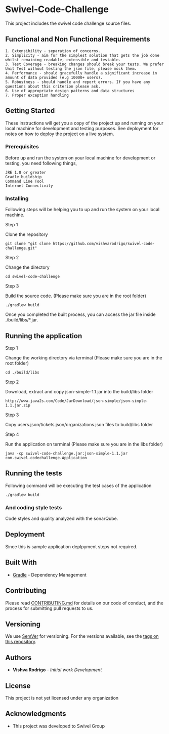 # Swivel-Code-Challenge

This project includes the swivel code challenge source files.

## Functional and Non Functional Requirements

```
1. Extensibility - separation of concerns.
2. Simplicity - aim for the simplest solution that gets the job done
whilst remaining readable, extensible and testable.
3. Test Coverage - breaking changes should break your tests. We prefer
Unit Test without testing the json file, please mock them.
4. Performance - should gracefully handle a significant increase in
amount of data provided (e.g 10000+ users).
5. Robustness - should handle and report errors. If you have any
questions about this criterion please ask.
6. Use of appropriate design patterns and data structures
7. Proper exception handling
```

## Getting Started

These instructions will get you a copy of the project up and running on your local machine for development and testing purposes. See deployment for notes on how to deploy the project on a live system.

### Prerequisites

Before up and run the system on your local machine for development or testing, you need following things,

```
JRE 1.8 or greater
Gradle buildship
Command Line Tool
Internet Connectivity
```

### Installing

Following steps will be helping you to up and run the system on your local machine.

Step 1

Clone the repository

```
git clone "git clone https://github.com/vishvarodrigo/swivel-code-challenge.git"
```

Step 2

Change the directory

```
cd swivel-code-challenge
```

Step 3

Build the source code. (Please make sure you are in the root folder)

```
./gradlew build
```

Once you completed the built process, you can access the jar file inside ./build/libs/*.jar.

## Running the application

Step 1

Change the working directory via terminal (Please make sure you are in the root folder)

```
cd ./build/libs
```

Step 2

Download, extract and copy json-simple-1.1.jar into the build/libs folder

```
http://www.java2s.com/Code/JarDownload/json-simple/json-simple-1.1.jar.zip
```

Step 3

Copy users.json/tickets.json/organizations.json files to build/libs folder


Step 4

Run the application on terminal (Please make sure you are in the libs folder)

```
java -cp swivel-code-challenge.jar:json-simple-1.1.jar com.swivel.codechallenge.Application
```

## Running the tests

Following command will be executing the test cases of the application

```
./gradlew build
```

### And coding style tests

Code styles and quality analyzed with the sonarQube.

## Deployment

Since this is sample application deplpyment steps not required.

## Built With

* [Gradle](https://maven.apache.org/) - Dependency Management

## Contributing

Please read [CONTRIBUTING.md]() for details on our code of conduct, and the process for submitting pull requests to us.

## Versioning

We use [SemVer](http://semver.org/) for versioning. For the versions available, see the [tags on this repository](). 

## Authors

* **Vishva Rodrigo** - *Initial work* *Development*

## License

This project is not yet licensed under any organization

## Acknowledgments

* This project was developed to Swivel Group

